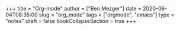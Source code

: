 +++
title = "Org-mode"
author = ["Ben Mezger"]
date = 2020-06-04T08:35:00
slug = "org_mode"
tags = ["orgmode", "emacs"]
type = "notes"
draft = false
bookCollapseSection = true
+++
